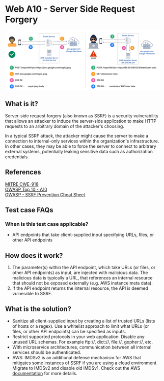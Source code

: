 # Web A10 - Server Side Request Forgery
![SSRF](../assets/Web-Top-10/A10-SSRF.svg)

## What is it?
Server-side request forgery (also known as SSRF) is a security vulnerability that allows an attacker to induce the server-side application to make HTTP requests to an arbitrary domain of the attacker's choosing.

In a typical SSRF attack, the attacker might cause the server to make a connection to internal-only services within the organization's infrastructure. In other cases, they may be able to force the server to connect to arbitrary external systems, potentially leaking sensitive data such as authorization credentials.

## References
[MITRE CWE-918](https://cwe.mitre.org/data/definitions/918.html)  
[OWASP Top 10 - A10](https://owasp.org/Top10/A10_2021-Server-Side_Request_Forgery_%28SSRF%29/)   
[OWASP - SSRF Prevention Cheat Sheet](https://cheatsheetseries.owasp.org/cheatsheets/Server_Side_Request_Forgery_Prevention_Cheat_Sheet.html)

## Test case FAQs
### When is this test case applicable?
* API endpoints that take client-supplied input specifying URLs, files, or other API endpoints


## How does it work?
1. The parameter(s) within the API endpoint, which take URLs (or files, or other API endpoints) as input, are injected with malicious data. The malicious data is typically a URL, that references an internal resource that should not be exposed externally (e.g. AWS instance meta data).
2. If the API endpoint returns the internal resource, the API is deemed vulnerable to SSRF.

## What is the solution?
* Sanitize all client-supplied input by creating a list of trusted URLs (lists of hosts or a regex). Use a whitelist approach to limit what URLs (or files, or other API endpoints) can be specified as inputs.
* Restrict supported protocols in your web application. Disable any unused URL schemas. For example ftp://, dict://, file://, gopher://, etc.
* With microservice architectures, communication between all internal services should be authenticated.
* AWS: IMDSv2 is an additional defense mechanism for AWS that mitigates some instances of SSRF if you are using a cloud environment. Migrate to IMDSv2 and disable old IMDSv1. Check out the AWS [documentation](https://docs.aws.amazon.com/AWSEC2/latest/UserGuide/configuring-instance-metadata-service.html) for more details.